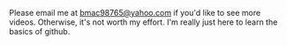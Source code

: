 Please email me at bmac98765@yahoo.com if you'd like to see more videos. Otherwise, it's not worth my effort. I'm really just here to learn the basics of github.
